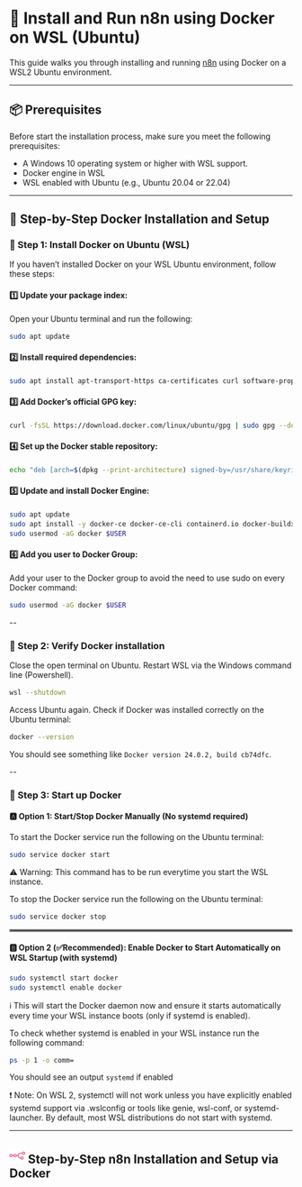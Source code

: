 # 🚀 Install and Run n8n using Docker on WSL (Ubuntu)

This guide walks you through installing and running [n8n](https://n8n.io/) using Docker on a WSL2 Ubuntu environment.

---

## 📦 Prerequisites

Before start the installation process, make sure you meet the following prerequisites:

- A Windows 10 operating system or higher with WSL support.
- Docker engine in WSL
- WSL enabled with Ubuntu (e.g., Ubuntu 20.04 or 22.04)

---

## 🐳 Step-by-Step Docker Installation and Setup

### 🔹 Step 1: Install Docker on Ubuntu (WSL)

If you haven’t installed Docker on your WSL Ubuntu environment, follow these steps:

#### 1️⃣ Update your package index:
Open your Ubuntu terminal and run the following:
```bash
sudo apt update
```

#### 2️⃣ Install required dependencies:
```bash
sudo apt install apt-transport-https ca-certificates curl software-properties-common -y
```

#### 3️⃣ Add Docker’s official GPG key:
```bash
curl -fsSL https://download.docker.com/linux/ubuntu/gpg | sudo gpg --dearmor -o /usr/share/keyrings/docker-archive-keyring.gpg
```

#### 4️⃣ Set up the Docker stable repository:
```bash
echo "deb [arch=$(dpkg --print-architecture) signed-by=/usr/share/keyrings/docker-archive-keyring.gpg] https://download.docker.com/linux/ubuntu $(lsb_release -cs) stable" | sudo tee /etc/apt/sources.list.d/docker.list > /dev/null
```

#### 5️⃣ Update and install Docker Engine:
```bash
sudo apt update
sudo apt install -y docker-ce docker-ce-cli containerd.io docker-buildx-plugin docker-compose-plugin
sudo usermod -aG docker $USER
```
#### 6️⃣ Add you user to Docker Group:
Add your user to the Docker group to avoid the need to use sudo on every Docker command:
```bash
sudo usermod -aG docker $USER
```
--

### 🔹 Step 2: Verify Docker installation

Close the open terminal on Ubuntu.
Restart WSL via the Windows command line (Powershell).
```bash
wsl --shutdown
```

Access Ubuntu again. Check if Docker was installed correctly on the Ubuntu terminal:
```bash
docker --version
```
You should see something like ```Docker version 24.0.2, build cb74dfc```.

--

### 🔹 Step 3: Start up Docker

#### 🅰️ Option 1: Start/Stop Docker Manually (No systemd required)
To start the Docker service run the following on the Ubuntu terminal:


```bash
sudo service docker start
```
⚠️ Warning: This command has to be run everytime you start the WSL instance.

To stop the Docker service run the following on the Ubuntu terminal:
```bash
sudo service docker stop
```
<hr style="border:2px solid gray; margin: 1em 0;">

#### 🅱️ Option 2 (✅Recommended): Enable Docker to Start Automatically on WSL Startup (with systemd)

```bash
sudo systemctl start docker
sudo systemctl enable docker
```
ℹ️ This will start the Docker daemon now and ensure it starts automatically every time your WSL instance boots (only if systemd is enabled).

To check whether systemd is enabled in your WSL instance run the following command: 
```bash
ps -p 1 -o comm=
```
You should see an output ```systemd``` if enabled

❗ Note: On WSL 2, systemctl will not work unless you have explicitly enabled systemd support via .wslconfig or tools like genie, wsl-conf, or systemd-launcher. By default, most WSL distributions do not start with systemd.

---

## <img src="n8n-logo.png" alt="n8n logo" width="28" /> Step-by-Step n8n Installation and Setup via Docker




